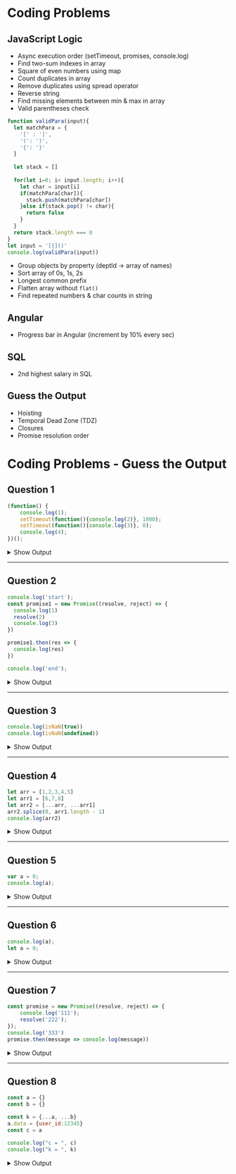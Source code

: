 # Coding Problems

## JavaScript Logic
- Async execution order (setTimeout, promises, console.log)
- Find two-sum indexes in array
- Square of even numbers using map
- Count duplicates in array
- Remove duplicates using spread operator
- Reverse string
- Find missing elements between min & max in array
- Valid parentheses check

```javascript
function validPara(input){
  let matchPara = {
    '[' : ']',
    '(': ')',
    '{': '}'
  }
  
  let stack = []
  
  for(let i=0; i< input.length; i++){
    let char = input[i]
    if(matchPara[char]){
      stack.push(matchPara[char])
    }else if(stack.pop() != char){
      return false
    }
  }
  return stack.length === 0
}
let input = '[{]()'
console.log(validPara(input))
```
- Group objects by property (deptId → array of names)
- Sort array of 0s, 1s, 2s
- Longest common prefix
- Flatten array without `flat()`
- Find repeated numbers & char counts in string

## Angular
- Progress bar in Angular (increment by 10% every sec)

## SQL
- 2nd highest salary in SQL

## Guess the Output
- Hoisting
- Temporal Dead Zone (TDZ)
- Closures
- Promise resolution order


# Coding Problems - Guess the Output

## Question 1
```javascript
(function() {
    console.log(1); 
    setTimeout(function(){console.log(2)}, 1000); 
    setTimeout(function(){console.log(3)}, 0); 
    console.log(4);
})();
```
<details>
<summary>Show Output</summary>

```
1  
4  
3  
2
```
</details>

---

## Question 2
```javascript
console.log('start');
const promise1 = new Promise((resolve, reject) => {
  console.log(1)
  resolve(2)
  console.log(3)
})

promise1.then(res => {
  console.log(res)
})

console.log('end');
```
<details>
<summary>Show Output</summary>

```
start  
1  
3  
end  
2
```
</details>

---

## Question 3
```javascript
console.log(isNaN(true))
console.log(isNaN(undefined))
```
<details>
<summary>Show Output</summary>

```
false  
true
```
</details>

---

## Question 4
```javascript
let arr = [1,2,3,4,5]
let arr1 = [6,7,8]
let arr2 = [...arr, ...arr1]
arr2.splice(0, arr1.length - 1)
console.log(arr2)
```
<details>
<summary>Show Output</summary>

```
[3, 4, 5, 6, 7, 8]
```
</details>

---

## Question 5
```javascript
var a = 0;
console.log(a);
```
<details>
<summary>Show Output</summary>

```
0
```
</details>

---

## Question 6
```javascript
console.log(a);
let a = 0;
```
<details>
<summary>Show Output</summary>

```
ReferenceError: Cannot access 'a' before initialization
```
</details>

---

## Question 7
```javascript
const promise = new Promise((resolve, reject) => {
    console.log('111');
    resolve('222');
});
console.log('333')
promise.then(message => console.log(message))
```
<details>
<summary>Show Output</summary>

```
111  
333  
222
```
</details>

---

## Question 8
```javascript
const a = {}
const b = {}

const k = {...a, ...b}
a.data = {user_id:12345}
const c = a

console.log("c = ", c)
console.log("k = ", k)
```
<details>
<summary>Show Output</summary>

```
c =  { data: { user_id: 12345 } }  
k =  {}
```
</details>

